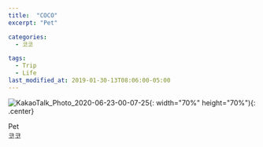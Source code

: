 ```yaml
---
title:  "COCO"
excerpt: "Pet"

categories:
  - 코코

tags:
  - Trip
  - Life
last_modified_at: 2019-01-30-13T08:06:00-05:00
---
```


![KakaoTalk_Photo_2020-06-23-00-07-25](https://user-images.githubusercontent.com/43649503/85304122-58972680-b4e6-11ea-8f55-b254ea16ed93.jpeg){: width="70%" height="70%"){: .center}

<div style="text-align: left">Pet</div>

<div style="text-align: left">코코</div>
